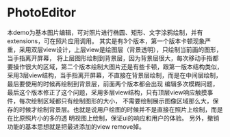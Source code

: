 # PhotoEditor
本demo为基本图片编辑，可对照片进行椭圆、矩形、文字涂鸦绘制，并有extensions，可在照片应用调用。
其实是有3个版本，第一个版本卡顿现象严重，采用双层view设计，上层view是绘图层（背景透明），只绘制当前画的图形，当手指离开屏幕，
将上层图形绘制到背景层，因为背景层很大，每次移动手指都要操作很大的区域，第二个版本绘制大图片还是有些卡顿，跟第一版本结构类似，
采用3层view结构，当手指离开屏幕，不直接在背景层绘制，而是在中间层绘制，最后要使用的时候再绘制到背景层，前面两个版本都会出现
编辑多次模糊问题，最后这个版本修正了这个问题，采用多层view结构，只有顶层view响应触摸事件，每次绘制区域都只有绘制图形的大小，
不需要绘制展示图像区域那么大，保存的时候才绘制背景层。也就是说用户绘图的时候并不是直接在照片上绘制，而是在比原照片小的多的透
明视图上绘制，保证ui的响应和用户的体验。
另外，撤销功能的基本思想就是把最进添加的view remove掉。
